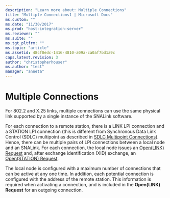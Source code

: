 ```yaml
---
description: "Learn more about: Multiple Connections"
title: "Multiple Connections1 | Microsoft Docs"
ms.custom: ""
ms.date: "11/30/2017"
ms.prod: "host-integration-server"
ms.reviewer: ""
ms.suite: ""
ms.tgt_pltfrm: ""
ms.topic: "article"
ms.assetid: 48cf0edc-1416-4810-a09a-ca0af7bd1a9c
caps.latest.revision: 3
author: "christopherhouser"
ms.author: "test"
manager: "anneta"
---
```

# Multiple Connections
For 802.2 and X.25 links, multiple connections can use the same physical link supported by a single instance of the SNALink software.  
  
 For each connection to a remote station, there is a LINK LPI connection and a STATION LPI connection (this is different from Synchronous Data Link Control (SDLC) multipoint as described in [SDLC Multipoint Connections](../core/sdlc-multipoint-connections1.md)). Hence, there can be multiple pairs of LPI connections between a local node and an SNALink. For each connection, the local node issues an [Open(LINK) Request](./open-link-request1.md) and, after exchange identification (XID) exchange, an [Open(STATION) Request](./open-station-request2.md).  
  
 The local node is configured with a maximum number of connections that can be active at any one time. In addition, each potential connection is configured with the address of the remote station. This information is required when activating a connection, and is included in the **Open(LINK) Request** for an outgoing connection.
